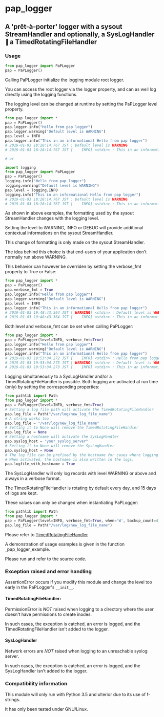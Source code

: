 # pap_logger

## A 'prêt-à-porter' logger with a sysout StreamHandler and optionally, a SysLogHandler ∥ a TimedRotatingFileHandler

### Usage
```python
from pap_logger import PaPLogger
pap = PaPLogger()
```

Calling PaPLogger initialize the logging module root logger.

You can access the root logger via the logger property, and can as well log directly using the logging functions.

The logging level can be changed at runtime by setting the PaPLogger level property.

```python
from pap_logger import *
pap = PaPLogger()
pap.logger.info("Hello from pap logger")
pap.logger.warning("Default level is WARNING")
pap.level = INFO
pap.logger.info("This in an informational Hello from pap logger")
# 2019-01-03 18:28:14.767 JST : Default level is WARNING
# 2019-01-03 18:28:14.767 JST [    INFO] <stdin> : This in an informational Hello from pap logger

# or

import logging
from pap_logger import PaPLogger
pap = PaPLogger()
logging.info("Hello from pap logger")
logging.warning("Default level is WARNING")
pap.level = logging.INFO
logging.info("This in an informational Hello from pap logger")
# 2019-01-03 18:28:14.767 JST : Default level is WARNING
# 2019-01-03 18:28:14.767 JST [    INFO] <stdin> : This in an informational Hello from pap logger
```

As shown in above examples, the formatting used by the sysout StreamHandler changes with the logging level.

Setting the level to WARNING, INFO or DEBUG will provide additional contextual informations on the sysout StreamHandler.

This change of formatting is only made on the sysout StreamHandler.

The idea behind this choice is that end-users of your application don't normally run above WARNING.

This behavior can however be overriden by setting the verbose_fmt property to True or False:
```python
from pap_logger import *
pap = PaPLogger()
pap.verbose_fmt = True
pap.logger.info("Hello from pap logger")
pap.logger.warning("Default level is WARNING")
pap.level = INFO
pap.logger.info("This in an informational Hello from pap logger")
# 2019-01-03 19:48:43.364 JST [ WARNING] <stdin> : Default level is WARNING
# 2019-01-03 19:48:43.364 JST [    INFO] <stdin> : This in an informational Hello from pap logger
```

Both level and verbose_fmt can be set when calling PaPLogger:
```python
from pap_logger import *
pap = PaPLogger(level=INFO, verbose_fmt=True)
pap.logger.info("Hello from pap logger")
pap.logger.warning("Default level is WARNING")
pap.logger.info("This in an informational Hello from pap logger")
# 2019-01-03 19:53:04.272 JST [    INFO] <stdin> : Hello from pap logger
# 2019-01-03 19:53:04.273 JST [ WARNING] <stdin> : Default level is WARNING
# 2019-01-03 19:53:04.273 JST [    INFO] <stdin> : This in an informational Hello from pap logger
```

Logging simultaneously to a SysLogHandler and/or a TimedRotatingFileHandler is possible.
Both logging are activated at run time (only) by setting the corresponding properties:

```python
from pathlib import Path
from pap_logger import *
pap = PaPLogger(level=INFO, verbose_fmt=True)
# Setting a log file path will activate the TimedRotatingFileHandler
pap.log_file = Path("/var/log/new_log_file_name")
# A string works too
pap.log_file = "/var/log/new_log_file_name"
# Setting it to None will remove the TimedRotatingFileHandler
pap.log_file = None
# Setting a hostname will activate the SysLogHandler
pap.syslog_host = "your_syslog_server"
# Setting it to None will remove the SysLogHandler
pap.syslog_host = None
# The log file can be prefixed by the hostname for cases where logging source identification is necessary.
# When activated, the hostname is also written in the logs.
pap.logfile_with_hostname = True
```

The SysLogHandler will only log records with level WARNING or above and always in a verbose format.

The TimedRotatingFileHandler is rotating by default every day, and 15 days of logs are kept.

These values can only be changed when instantiating PaPLogger:
```python
from pathlib import Path
from pap_logger import *
pap = PaPLogger(level=INFO, verbose_fmt=True, when='W', backup_count=4)
pap.log_file = Path("/var/log/new_log_file_name")
```

Please refer to [TimedRotatingFileHandler](https://docs.python.org/3/library/logging.handlers.html#logging.handlers.TimedRotatingFileHandler)

A demonstration of usage examples is given in the function _pap_logger_example.

Please run and refer to the source code.

### Exception raised and error handling

AssertionError occurs if you modify this module and change the level too early in the PaPLogger's `__init__`.

#### TimedRotatingFileHandler:
PermissionError is _NOT_ raised when logging to a directory where the user doesn't have permissions to create inodes.

In such cases, the exception is catched, an error is logged, and the TimedRotatingFileHandler isn't added to the logger.

#### SysLogHandler
Network errors are _NOT_ raised  when logging to an unreachable syslog server.

In such cases, the exception is catched, an error is logged, and the SysLogHandler isn't added to the logger.


### Compatibility information

This module will only run with Python 3.5 and ulterior due to its use of f-strings.

It has only been tested under GNU/Linux.